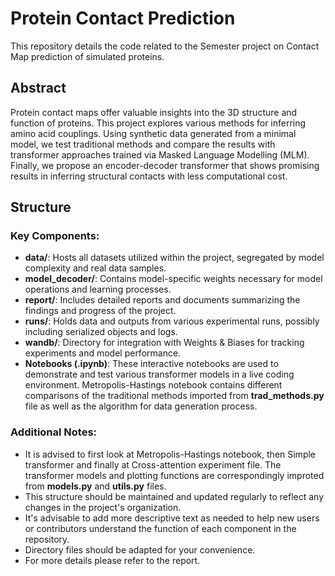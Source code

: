 # Protein Contact Prediction
This repository details the code related to the Semester project on Contact Map prediction of simulated proteins.

## Abstract

Protein contact maps offer valuable insights into the 3D structure and function of proteins. This project explores various methods for inferring amino acid couplings. Using synthetic data generated from a minimal model, we test traditional methods and compare the results with transformer approaches trained via Masked Language Modelling (MLM). Finally, we propose an encoder-decoder transformer that shows promising results in inferring structural contacts with less computational cost.

## Structure


### Key Components:
- **data/**: Hosts all datasets utilized within the project, segregated by model complexity and real data samples.
- **model_decoder/**: Contains model-specific weights necessary for model operations and learning processes.
- **report/**: Includes detailed reports and documents summarizing the findings and progress of the project.
- **runs/**: Holds data and outputs from various experimental runs, possibly including serialized objects and logs.
- **wandb/**: Directory for integration with Weights & Biases for tracking experiments and model performance.
- **Notebooks (.ipynb)**: These interactive notebooks are used to demonstrate and test various transformer models in a live coding environment. Metropolis-Hastings notebook contains different comparisons of the traditional methods imported from **trad_methods.py** file as well as the algorithm for data generation process.

### Additional Notes:
- It is advised to first look at Metropolis-Hastings notebook, then Simple transformer and finally at Cross-attention experiment file. The transformer models and plotting functions are correspondingly improted from  **models.py** and **utils.py** files.
- This structure should be maintained and updated regularly to reflect any changes in the project's organization.
- It's advisable to add more descriptive text as needed to help new users or contributors understand the function of each component in the repository.
- Directory files should be adapted for your convenience.
- For more details please refer to the report.

